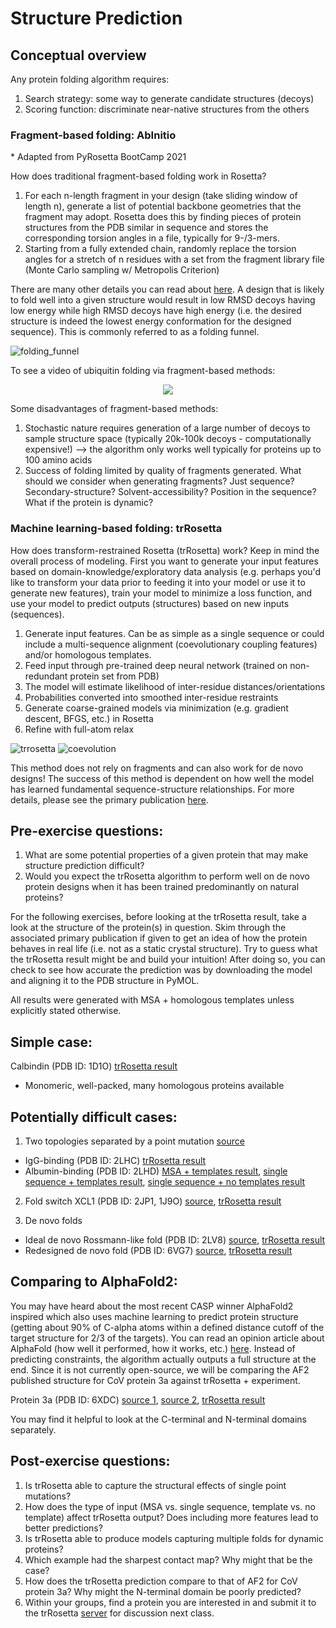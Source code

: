 # Structure Prediction

## Conceptual overview
Any protein folding algorithm requires:

1. Search strategy: some way to generate candidate structures (decoys)
2. Scoring function: discriminate near-native structures from the others

### Fragment-based folding: AbInitio
\* Adapted from PyRosetta BootCamp 2021

How does traditional fragment-based folding work in Rosetta? 

1. For each n-length fragment in your design (take sliding window of length n), generate a list of potential backbone geometries that the fragment may adopt. Rosetta does this by finding pieces of protein structures from the PDB similar in sequence and stores the corresponding torsion angles in a file, typically for 9-/3-mers.
2. Starting from a fully extended chain, randomly replace the torsion angles for a stretch of n residues with a set from the fragment library file (Monte Carlo sampling w/ Metropolis Criterion)

There are many other details you can read about [here](https://new.rosettacommons.org/docs/latest/application_documentation/structure_prediction/abinitio). A design that is likely to fold well into a given structure would result in low RMSD decoys having low energy while high RMSD decoys have high energy (i.e. the desired structure is indeed the lowest energy conformation for the designed sequence). This is commonly referred to as a folding funnel.

![folding_funnel](https://miro.medium.com/max/7334/1*tpZtrx8ZziiTljtQyW4Zmg.png "Folding funnel")

To see a video of ubiquitin folding via fragment-based methods: 

<p align="center">
<a href="https://www.youtube.com/watch?v=TT4syxsh_AU&t=1s" target="_blank"><img src="http://img.youtube.com/vi/TT4syxsh_AU/0.jpg" /></a>
</p>

Some disadvantages of fragment-based methods:

1. Stochastic nature requires generation of a large number of decoys to sample structure space (typically 20k-100k decoys - computationally expensive!) --> the algorithm only works well typically for proteins up to 100 amino acids
2. Success of folding limited by quality of fragments generated. What should we consider when generating fragments? Just sequence? Secondary-structure? Solvent-accessibility? Position in the sequence? What if the protein is dynamic? 

### Machine learning-based folding: trRosetta
How does transform-restrained Rosetta (trRosetta) work? Keep in mind the overall process of modeling. First you want to generate your input features based on domain-knowledge/exploratory data analysis (e.g. perhaps you'd like to transform your data prior to feeding it into your model or use it to generate new features), train your model to minimize a loss function, and use your model to predict outputs (structures) based on new inputs (sequences). 

1. Generate input features. Can be as simple as a single sequence or could include a multi-sequence alignment (coevolutionary coupling features) and/or homologous templates.
2. Feed input through pre-trained deep neural network (trained on non-redundant protein set from PDB)
3. The model will estimate likelihood of inter-residue distances/orientations
4. Probabilities converted into smoothed inter-residue restraints 
5. Generate coarse-grained models via minimization (e.g. gradient descent, BFGS, etc.) in Rosetta
6. Refine with full-atom relax 


![trrosetta](https://yanglab.nankai.edu.cn/trRosetta/help/fig1.png "trRosetta work flow")
![coevolution](https://i1.wp.com/www.blopig.com/blog/wp-content/uploads/2020/12/image-8.png?resize=768%2C297&ssl=1 "MSA coevolution")

This method does not rely on fragments and can also work for de novo designs! The success of this method is dependent on how well the model has learned fundamental sequence-structure relationships. For more details, please see the primary publication [here](https://www.pnas.org/content/117/3/1496). 

## Pre-exercise questions:
1. What are some potential properties of a given protein that may make structure prediction difficult? 
2. Would you expect the trRosetta algorithm to perform well on de novo protein designs when it has been trained predominantly on natural proteins?

For the following exercises, before looking at the trRosetta result, take a look at the structure of the protein(s) in question. Skim through the associated primary publication if given to get an idea of how the protein behaves in real life (i.e. not as a static crystal structure). Try to guess what the trRosetta result might be and build your intuition! After doing so, you can check to see how accurate the prediction was by downloading the model and aligning it to the PDB structure in PyMOL. 

All results were generated with MSA + homologous templates unless explicitly stated otherwise.

## Simple case:
Calbindin (PDB ID: 1D1O)
[trRosetta result](https://yanglab.nankai.edu.cn/trRosetta/output/TR040039/)
- Monomeric, well-packed, many homologous proteins available 

## Potentially difficult cases:
1. Two topologies separated by a point mutation [source](https://www.pnas.org/content/106/50/21149)
- IgG-binding (PDB ID: 2LHC) [trRosetta result](https://yanglab.nankai.edu.cn/trRosetta/output/TR035112/)
- Albumin-binding (PDB ID: 2LHD) [MSA + templates result](https://yanglab.nankai.edu.cn/trRosetta/output/TR035114/), [single sequence + templates result](https://yanglab.nankai.edu.cn/trRosetta/output/TR040173/), [single sequence + no templates result](https://yanglab.nankai.edu.cn/trRosetta/output/TR040175/)

2. Fold switch XCL1 (PDB ID: 2JP1, 1J9O) [source](https://pubs.acs.org/doi/10.1021/acschembio.8b00276), [trRosetta result](https://yanglab.nankai.edu.cn/trRosetta/output/TR035121/)

3. De novo folds
- Ideal de novo Rossmann-like fold (PDB ID: 2LV8) [source](https://www.nature.com/articles/nature11600), [trRosetta result](https://yanglab.nankai.edu.cn/trRosetta/output/TR035133/)
- Redesigned de novo fold (PDB ID: 6VG7) [source](https://science.sciencemag.org/content/369/6507/1132), [trRosetta result](https://yanglab.nankai.edu.cn/trRosetta/output/TR035135/)

## Comparing to AlphaFold2:
You may have heard about the most recent CASP winner AlphaFold2 inspired which also uses machine learning to predict protein structure (getting about 90% of C-alpha atoms within a defined distance cutoff of the target structure for 2/3 of the targets). You can read an opinion article about AlphaFold (how well it performed, how it works, etc.) [here](https://www.blopig.com/blog/2020/12/casp14-what-google-deepminds-alphafold-2-really-achieved-and-what-it-means-for-protein-folding-biology-and-bioinformatics/). Instead of predicting constraints, the algorithm actually outputs a full structure at the end. Since it is not currently open-source, we will be comparing the AF2 published structure for CoV protein 3a against trRosetta + experiment. 

Protein 3a (PDB ID: 6XDC) [source 1](https://www.biorxiv.org/content/10.1101/2020.06.17.156554v1.full.pdf), [source 2](https://deepmind.com/research/open-source/computational-predictions-of-protein-structures-associated-with-COVID-19), [trRosetta result](https://yanglab.nankai.edu.cn/trRosetta/output/TR040044/)

You may find it helpful to look at the C-terminal and N-terminal domains separately. 

## Post-exercise questions:
1. Is trRosetta able to capture the structural effects of single point mutations? 
2. How does the type of input (MSA vs. single sequence, template vs. no template) affect trRosetta output? Does including more features lead to better predictions?
3. Is trRosetta able to produce models capturing multiple folds for dynamic proteins? 
4. Which example had the sharpest contact map? Why might that be the case?
5. How does the trRosetta prediction compare to that of AF2 for CoV protein 3a? Why might the N-terminal domain be poorly predicted? 
6. Within your groups, find a protein you are interested in and submit it to the trRosetta [server](https://yanglab.nankai.edu.cn/trRosetta/) for discussion next class. 
